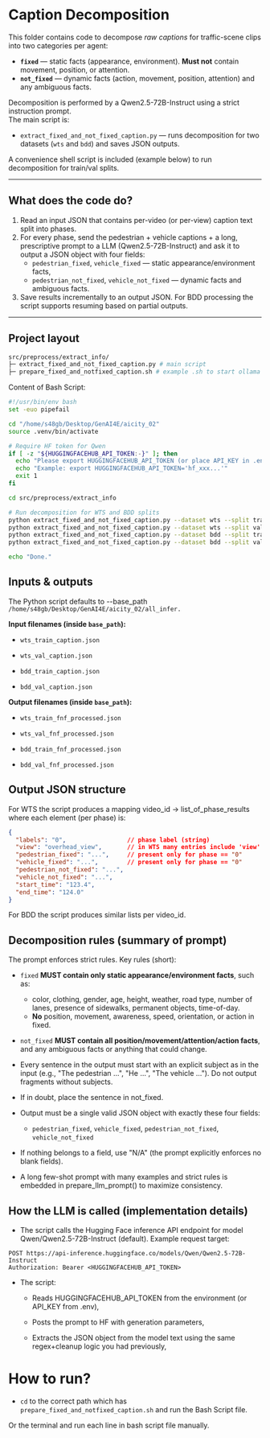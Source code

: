 # Caption Decomposition

This folder contains code to decompose *raw captions* for traffic-scene clips into two categories per agent:

- **`fixed`** — static facts (appearance, environment). **Must not** contain movement, position, or attention.  
- **`not_fixed`** — dynamic facts (action, movement, position, attention) and any ambiguous facts.

Decomposition is performed by a Qwen2.5-72B-Instruct using a strict instruction prompt.  
The main script is:

- `extract_fixed_and_not_fixed_caption.py` — runs decomposition for two datasets (`wts` and `bdd`) and saves JSON outputs.

A convenience shell script is included (example below) to run decomposition for train/val splits.

---

## What does the code do?
1. Read an input JSON that contains per-video (or per-view) caption text split into phases.
2. For every phase, send the pedestrian + vehicle captions + a long, prescriptive prompt to a LLM (Qwen2.5-72B-Instruct) and ask it to output a JSON object with four fields:
   - `pedestrian_fixed`, `vehicle_fixed` — static appearance/environment facts,
   - `pedestrian_not_fixed`, `vehicle_not_fixed` — dynamic facts and ambiguous facts.
3. Save results incrementally to an output JSON. For BDD processing the script supports resuming based on partial outputs.

---

## Project layout

```bash
src/preprocess/extract_info/
├─ extract_fixed_and_not_fixed_caption.py # main script
├─ prepare_fixed_and_notfixed_caption.sh # example .sh to start ollama and run script (user-provided)
```


Content of Bash Script:

```bash
#!/usr/bin/env bash
set -euo pipefail

cd "/home/s48gb/Desktop/GenAI4E/aicity_02"
source .venv/bin/activate

# Require HF token for Qwen
if [ -z "${HUGGINGFACEHUB_API_TOKEN:-}" ]; then
  echo "Please export HUGGINGFACEHUB_API_TOKEN (or place API_KEY in .env)."
  echo "Example: export HUGGINGFACEHUB_API_TOKEN='hf_xxx...'"
  exit 1
fi

cd src/preprocess/extract_info

# Run decomposition for WTS and BDD splits
python extract_fixed_and_not_fixed_caption.py --dataset wts --split train
python extract_fixed_and_not_fixed_caption.py --dataset wts --split val
python extract_fixed_and_not_fixed_caption.py --dataset bdd --split train
python extract_fixed_and_not_fixed_caption.py --dataset bdd --split val

echo "Done."

```



## Inputs & outputs

The Python script defaults to --base_path
``` /home/s48gb/Desktop/GenAI4E/aicity_02/all_infer.```

**Input filenames (inside `base_path`):**

- `wts_train_caption.json`

- `wts_val_caption.json`

- `bdd_train_caption.json`

- `bdd_val_caption.json`

**Output filenames (inside `base_path`):**

- `wts_train_fnf_processed.json`

- `wts_val_fnf_processed.json`

- `bdd_train_fnf_processed.json`

- `bdd_val_fnf_processed.json`


## Output JSON structure

For WTS the script produces a mapping video_id -> list_of_phase_results where each element (per phase) is:

```json
{
  "labels": "0",                 // phase label (string)
  "view": "overhead_view",       // in WTS many entries include 'view'
  "pedestrian_fixed": "...",     // present only for phase == "0"
  "vehicle_fixed": "...",        // present only for phase == "0"
  "pedestrian_not_fixed": "...",
  "vehicle_not_fixed": "...",
  "start_time": "123.4",
  "end_time": "124.0"
}
```

For BDD the script produces similar lists per video_id.


## Decomposition rules (summary of prompt)

The prompt enforces strict rules. Key rules (short):

  - `fixed` **MUST contain only static appearance/environment facts**, such as:
  
    - color, clothing, gender, age, height, weather, road type, number of lanes, presence of sidewalks, permanent objects, time-of-day.
    - **No** position, movement, awareness, speed, orientation, or action in fixed.

  - `not_fixed` **MUST contain all position/movement/attention/action facts**, and any ambiguous facts or anything that could change.

- Every sentence in the output must start with an explicit subject as in the input (e.g., "The pedestrian ...", "He ...", "The vehicle ..."). Do not output fragments without subjects.

- If in doubt, place the sentence in not_fixed.

- Output must be a single valid JSON object with exactly these four fields:
  - `pedestrian_fixed`, `vehicle_fixed`, `pedestrian_not_fixed`, `vehicle_not_fixed`

- If nothing belongs to a field, use "N/A" (the prompt explicitly enforces no blank fields).

- A long few-shot prompt with many examples and strict rules is embedded in prepare_llm_prompt() to maximize consistency.

## How the LLM is called (implementation details)

- The script calls the Hugging Face inference API endpoint for model Qwen/Qwen2.5-72B-Instruct (default). Example request target:

```
POST https://api-inference.huggingface.co/models/Qwen/Qwen2.5-72B-Instruct
Authorization: Bearer <HUGGINGFACEHUB_API_TOKEN>
```

- The script:

  - Reads HUGGINGFACEHUB_API_TOKEN from the environment (or API_KEY from .env),

  - Posts the prompt to HF with generation parameters,

  - Extracts the JSON object from the model text using the same regex+cleanup logic you had previously,


# How to run?

- `cd` to the correct path which has `prepare_fixed_and_notfixed_caption.sh` and run the Bash Script file.

Or the terminal and run each line in bash script file manually.